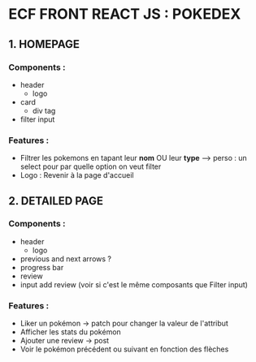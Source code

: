 # ECF FRONT REACT JS : POKEDEX

## 1. HOMEPAGE

### Components :
- header 
    - logo
- card
    - div tag
- filter input

### Features :
- Filtrer les pokemons en tapant leur **nom** OU leur **type**
--> perso : un select pour par quelle option on veut filter
- Logo : Revenir à la page d'accueil


## 2. DETAILED PAGE
### Components :
- header 
    - logo
- previous and next arrows ?
- progress bar
- review
- input add review (voir si c'est le même composants que Filter input)

### Features :
- Liker un pokémon → patch pour changer la valeur de l'attribut
- Afficher les stats du pokémon 
- Ajouter une review → post
- Voir le pokémon précédent ou suivant en fonction des flèches

